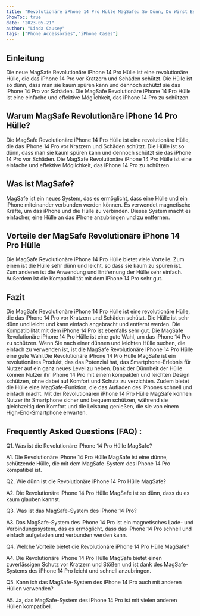 ```yaml
---
title: "Revolutionäre iPhone 14 Pro Hülle MagSafe: So Dünn, Du Wirst Es Nicht Glauben!"
ShowToc: true 
date: "2023-05-21"
author: "Linda Causey" 
tags: ["Phone Accessories","iPhone Cases"]
---
```

## Einleitung

Die neue MagSafe Revolutionäre iPhone 14 Pro Hülle ist eine revolutionäre Hülle, die das iPhone 14 Pro vor Kratzern und Schäden schützt. Die Hülle ist so dünn, dass man sie kaum spüren kann und dennoch schützt sie das iPhone 14 Pro vor Schäden. Die MagSafe Revolutionäre iPhone 14 Pro Hülle ist eine einfache und effektive Möglichkeit, das iPhone 14 Pro zu schützen.

## Warum MagSafe Revolutionäre iPhone 14 Pro Hülle?

Die MagSafe Revolutionäre iPhone 14 Pro Hülle ist eine revolutionäre Hülle, die das iPhone 14 Pro vor Kratzern und Schäden schützt. Die Hülle ist so dünn, dass man sie kaum spüren kann und dennoch schützt sie das iPhone 14 Pro vor Schäden. Die MagSafe Revolutionäre iPhone 14 Pro Hülle ist eine einfache und effektive Möglichkeit, das iPhone 14 Pro zu schützen.

## Was ist MagSafe?

MagSafe ist ein neues System, das es ermöglicht, dass eine Hülle und ein iPhone miteinander verbunden werden können. Es verwendet magnetische Kräfte, um das iPhone und die Hülle zu verbinden. Dieses System macht es einfacher, eine Hülle an das iPhone anzubringen und zu entfernen.

## Vorteile der MagSafe Revolutionäre iPhone 14 Pro Hülle

Die MagSafe Revolutionäre iPhone 14 Pro Hülle bietet viele Vorteile. Zum einen ist die Hülle sehr dünn und leicht, so dass sie kaum zu spüren ist. Zum anderen ist die Anwendung und Entfernung der Hülle sehr einfach. Außerdem ist die Kompatibilität mit dem iPhone 14 Pro sehr gut.

## Fazit

Die MagSafe Revolutionäre iPhone 14 Pro Hülle ist eine revolutionäre Hülle, die das iPhone 14 Pro vor Kratzern und Schäden schützt. Die Hülle ist sehr dünn und leicht und kann einfach angebracht und entfernt werden. Die Kompatibilität mit dem iPhone 14 Pro ist ebenfalls sehr gut. Die MagSafe Revolutionäre iPhone 14 Pro Hülle ist eine gute Wahl, um das iPhone 14 Pro zu schützen. Wenn Sie nach einer dünnen und leichten Hülle suchen, die einfach zu verwenden ist, ist die MagSafe Revolutionäre iPhone 14 Pro Hülle eine gute Wahl.Die Revolutionäre iPhone 14 Pro Hülle MagSafe ist ein revolutionäres Produkt, das das Potenzial hat, das Smartphone-Erlebnis für Nutzer auf ein ganz neues Level zu heben. Dank der Dünnheit der Hülle können Nutzer ihr iPhone 14 Pro mit einem kompakten und leichten Design schützen, ohne dabei auf Komfort und Schutz zu verzichten. Zudem bietet die Hülle eine MagSafe-Funktion, die das Aufladen des iPhones schnell und einfach macht. Mit der Revolutionären iPhone 14 Pro Hülle MagSafe können Nutzer ihr Smartphone sicher und bequem schützen, während sie gleichzeitig den Komfort und die Leistung genießen, die sie von einem High-End-Smartphone erwarten.

## Frequently Asked Questions (FAQ) :
Q1. Was ist die Revolutionäre iPhone 14 Pro Hülle MagSafe?

A1. Die Revolutionäre iPhone 14 Pro Hülle MagSafe ist eine dünne, schützende Hülle, die mit dem MagSafe-System des iPhone 14 Pro kompatibel ist. 

Q2. Wie dünn ist die Revolutionäre iPhone 14 Pro Hülle MagSafe?

A2. Die Revolutionäre iPhone 14 Pro Hülle MagSafe ist so dünn, dass du es kaum glauben kannst. 

Q3. Was ist das MagSafe-System des iPhone 14 Pro?

A3. Das MagSafe-System des iPhone 14 Pro ist ein magnetisches Lade- und Verbindungssystem, das es ermöglicht, dass das iPhone 14 Pro schnell und einfach aufgeladen und verbunden werden kann. 

Q4. Welche Vorteile bietet die Revolutionäre iPhone 14 Pro Hülle MagSafe?

A4. Die Revolutionäre iPhone 14 Pro Hülle MagSafe bietet einen zuverlässigen Schutz vor Kratzern und Stößen und ist dank des MagSafe-Systems des iPhone 14 Pro leicht und schnell anzubringen. 

Q5. Kann ich das MagSafe-System des iPhone 14 Pro auch mit anderen Hüllen verwenden?

A5. Ja, das MagSafe-System des iPhone 14 Pro ist mit vielen anderen Hüllen kompatibel.


